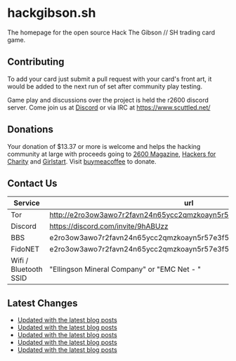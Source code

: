 # hackgibson.sh
The homepage for the open source Hack The Gibson // SH trading card game.


## Contributing

To add your card just submit a pull request with your card's front art, it would be added to the next run of set after community play testing.

Game play and discussions over the project is held the r2600 discord server. Come join us at [Discord](https://discord.com/invite/9hABUzz) or via IRC at https://www.scuttled.net/


## Donations

Your donation of $13.37 or more is welcome and helps the hacking community at large with proceeds going to [2600 Magazine](https://2600.com/), [Hackers for Charity](https://hackersforcharity.org) and [Girlstart](https://girlstart.org).  Visit [buymeacoffee](https://www.buymeacoffee.com/hackgibson.sh) to donate.


## Contact Us

Service | url
-|-
Tor | http://e2ro3ow3awo7r2favn24n65ycc2qmzkoayn5r57e3f56nvjwdcgg32ad.onion
Discord | https://discord.com/invite/9hABUzz
BBS | e2ro3ow3awo7r2favn24n65ycc2qmzkoayn5r57e3f56nvjwdcgg32ad.onion:23
FidoNET | e2ro3ow3awo7r2favn24n65ycc2qmzkoayn5r57e3f56nvjwdcgg32ad.onion:24554
Wifi / Bluetooth SSID | "Ellingson Mineral Company" or "EMC Net - <fidonet address>"

## Latest Changes
<!-- BLOG-POST-LIST:START -->
- [Updated with the latest blog posts](https://github.com/DFW2600/hackgibson.sh/commit/9709a2d87b6b6b416aadb2aeab4c353a6d7ea19a)
- [Updated with the latest blog posts](https://github.com/DFW2600/hackgibson.sh/commit/baf8e904c49df80b57853284d92c0269557b8f9d)
- [Updated with the latest blog posts](https://github.com/DFW2600/hackgibson.sh/commit/d85eb2a476b14c2fe5c2c2476bc05874dd715971)
- [Updated with the latest blog posts](https://github.com/DFW2600/hackgibson.sh/commit/c3c82a89dd221af5432d27f5baeea915433d044a)
- [Updated with the latest blog posts](https://github.com/DFW2600/hackgibson.sh/commit/1637ecb5b18e807f30efb497ee540e10c156284a)
<!-- BLOG-POST-LIST:END -->
